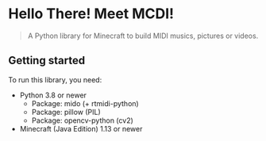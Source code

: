 # Hello There! Meet MCDI!
> A Python library for Minecraft to build MIDI musics, pictures or videos.

## Getting started
To run this library, you need:
+ Python 3.8 or newer
  + Package: mido (+ rtmidi-python)
  + Package: pillow (PIL)
  + Package: opencv-python (cv2)
+ Minecraft (Java Edition) 1.13 or newer
